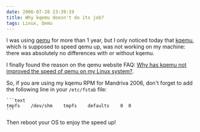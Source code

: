 ```yaml
---
date: 2006-07-28 23:39:19
title: Why kqemu doesn't do its job?
tags: Linux, Qemu
---
```


I was using [qemu](https://fabrice.bellard.free.fr/qemu/) for more than 1 year, but I only noticed today that [kqemu](https://fabrice.bellard.free.fr/qemu/qemu-accel.html), which is supposed to speed qemu up, was not working on my machine: there was absolutely no differences with or without kqemu.

I finally found the reason on the qemu website FAQ: [Why has kqemu not improved the speed of qemu on my Linux system?](https://kidsquid.com/cgi-bin/moin.cgi/FrequentlyAskedQuestions#head-909015808a3a29b67ccbb65c8b089017d5cd97aa).

So, if you are using my kqemu RPM for Mandriva 2006, don't forget to add the following line in your `/etc/fstab` file:

    ```text
    tmpfs    /dev/shm    tmpfs    defaults    0  0
    ```

Then reboot your OS to enjoy the speed up!
